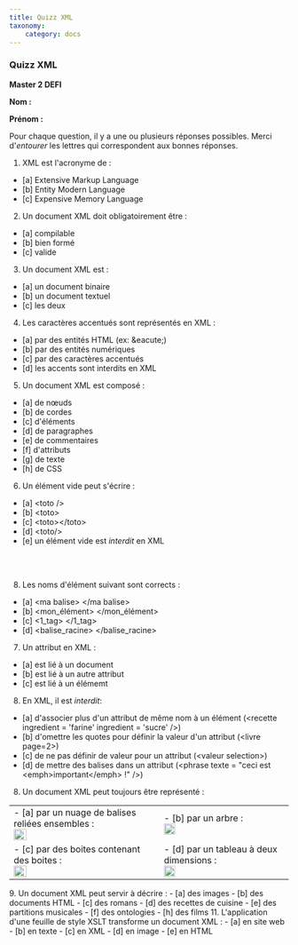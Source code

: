 ```yaml
---
title: Quizz XML
taxonomy:
    category: docs
---
```

### Quizz XML
__Master 2 DEFI__

__Nom :__

__Prénom :__

Pour chaque question, il y a une ou plusieurs réponses possibles. Merci d'_entourer_  les lettres qui correspondent aux bonnes réponses.

1. XML est l'acronyme de :
  - [a] Extensive Markup Language
  - [b] Entity Modern Language
  - [c] Expensive Memory Language
2. Un document XML doit obligatoirement être :
  - [a] compilable
  - [b] bien formé
  - [c] valide
3. Un document XML est  :
  - [a] un document binaire
  - [b] un document textuel
  - [c] les deux
4. Les caractères accentués sont représentés en XML :
  - [a] par des entités HTML (ex: &amp;eacute;)
  - [b] par des entités numériques
  - [c] par des caractères accentués
  - [d] les accents sont interdits en XML
5. Un document XML est composé :
  - [a] de nœuds
  - [b] de cordes
  - [c] d'éléments
  - [d] de paragraphes
  - [e] de commentaires
  - [f] d'attributs
  - [g] de texte
  - [h] de CSS
6. Un élément vide peut s'écrire :
  - [a] &lt;toto />
  - [b] &lt;toto>
  - [c] &lt;toto>&lt;/toto>
  - [d] &lt;toto/>
  - [e] un élément vide est _interdit_ en XML
<br/>
<br/>

8. Les noms d'élément suivant sont corrects :
  - [a] &lt;ma balise>     &lt;/ma balise>
  - [b] &lt;mon_élément>   &lt;/mon_élément>
  - [c] &lt;1_tag>         &lt;/1_tag>
  - [d] &lt;balise_racine> &lt;/balise_racine>
7. Un attribut en XML :
  - [a] est lié à un document
  - [b] est lié à un autre attribut
  - [c] est lié à un élémemt
8. En XML, il est _interdit_:
  - [a] d'associer plus d'un attribut de même nom à un élément (&lt;recette ingredient = 'farine' ingredient = 'sucre' />)
  - [b] d'omettre les quotes pour définir la valeur d'un attribut (&lt;livre page=2>)
  - [c] de ne pas définir de valeur pour un attribut  (&lt;valeur selection>)
  - [d] de mettre des balises dans un attribut (&lt;phrase texte = "ceci est &lt;emph>important&lt;/emph> !" />)
8. Un document XML peut toujours être représenté :
<table>
<tr>
<td>
  - [a] par un nuage de balises reliées ensembles :  <br/>
<img width="30%" src="http://1.bp.blogspot.com/-BJK6hKfbI5w/Tb1pL6MMTGI/AAAAAAAAAcE/5RpUpf2kQao/s1600/social_graph1.png"/>
</td>
<td>
  - [b] par un arbre :  <br/>
<img width="30%" src="http://4.bp.blogspot.com/_ajDuhkc02Jo/TGpTfq2dFvI/AAAAAAAAAjQ/Gx4t0aB-fRo/s1600/xml_view_path_delay.png" />
</td>
</tr>
<tr>
<td>
  - [c] par des boites contenant des boites :   <br/>
<img width="30%" src="http://defi2.jpjorda.fr/sites/default/files/3.png" />
</td>
<td>
  - [d] par un tableau à deux dimensions :   <br/>
<img width="30%" src="http://www.lomag-man.org/dimension%20chariot/retractab2uns_tm.gif" />
</td>
</tr>
</table>
9. Un document XML peut servir à décrire :
  - [a] des images
  - [b] des documents HTML
  - [c] des romans
  - [d] des recettes de cuisine
  - [e] des partitions musicales
  - [f] des ontologies
  - [h] des films
11. L'application d'une feuille de style XSLT transforme un document XML :
   - [a] en site web
   - [b] en texte
   - [c] en XML
   - [d] en image
   - [e] en HTML
